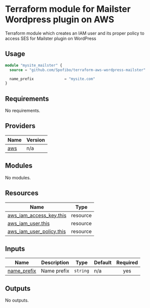 # Terraform module for Mailster Wordpress plugin on AWS
Terraform module which creates an IAM user and its proper policy to access SES for Mailster plugin on WordPress

## Usage

```terraform
module "mysite_mailster" {
  source = "github.com/Spofibo/terraform-aws-wordpress-mailster"

  name_prefix              = "mysite.com"
}
```

<!-- BEGIN_TF_DOCS -->
## Requirements

No requirements.

## Providers

| Name | Version |
|------|---------|
| <a name="provider_aws"></a> [aws](#provider\_aws) | n/a |

## Modules

No modules.

## Resources

| Name | Type |
|------|------|
| [aws_iam_access_key.this](https://registry.terraform.io/providers/hashicorp/aws/latest/docs/resources/iam_access_key) | resource |
| [aws_iam_user.this](https://registry.terraform.io/providers/hashicorp/aws/latest/docs/resources/iam_user) | resource |
| [aws_iam_user_policy.this](https://registry.terraform.io/providers/hashicorp/aws/latest/docs/resources/iam_user_policy) | resource |

## Inputs

| Name | Description | Type | Default | Required |
|------|-------------|------|---------|:--------:|
| <a name="input_name_prefix"></a> [name\_prefix](#input\_name\_prefix) | Name prefix | `string` | n/a | yes |

## Outputs

No outputs.
<!-- END_TF_DOCS -->
